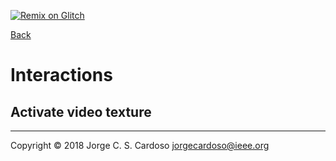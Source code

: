 [![Remix on Glitch](https://cdn.glitch.com/2703baf2-b643-4da7-ab91-7ee2a2d00b5b%2Fremix-button.svg)](https://glitch.com/edit/#!/remix/hurricane-tub)

<a href="index.html">Back</a>

# Interactions

## Activate video texture

  
-----

Copyright &copy; 2018 Jorge C. S. Cardoso jorgecardoso@ieee.org